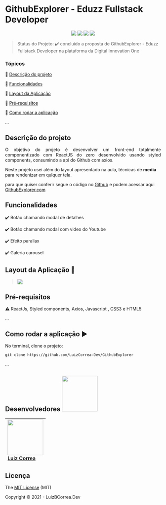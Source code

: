 <h1>GithubExplorer - Eduzz Fullstack Developer</h1> 

<p align="center">
  <img src="https://img.shields.io/static/v1?label=Javascript&message=language&color=blue&style=for-the-badge&logo=javascript"/> 
   <img src="https://img.shields.io/static/v1?label=ReactJS&message=bibioteca&color=deepskyblue&style=for-the-badge&logo=react"/>
  <img src="http://img.shields.io/static/v1?label=License&message=MIT&color=yellow&style=for-the-badge"/>
   <img src="http://img.shields.io/static/v1?label=STATUS&message=DESAFIO%20CONCLUÍDO&color=green&style=for-the-badge"/>
   </p>




> Status do Projeto: :heavy_check_mark: concluído a proposta de GithubExplorer - Eduzz Fullstack Developer na plataforma da Digital Innovation One

### Tópicos

:small_blue_diamond: [Descrição do projeto](#descrição-do-projeto)

:small_blue_diamond: [Funcionalidades](#funcionalidades)

:small_blue_diamond: [Layout da Aplicação](#funcionalidades)

:small_blue_diamond: [Pré-requisitos](#pré-requisitos)

:small_blue_diamond: [Como rodar a aplicação](#como-rodar-a-aplicação-arrow_forward)

... 



## Descrição do projeto

<p align="justify">
  O objetivo do projeto é desenvolver um front-end totalmente componentizado com ReactJS do zero desenvolvido usando styled components, consumindo a api do Github com axios.
</p>

Neste projeto usei além do layout apresentado na aula, técnicas de **media** para rendenizar em qulquer tela.

para que quiser conferir segue o código no [Github](https://github.com/LuizCorrea-Dev/netflix-clone) e podem acessar aqui [GithubExplorer.com](https://GithubExplorer.vercel.app/)



## Funcionalidades

:heavy_check_mark: Botão chamando modal de detalhes 

:heavy_check_mark: Botão chamando modal com video do Youtube

:heavy_check_mark: Efeito parallax

:heavy_check_mark: Galeria  carousel



## Layout da Aplicação :dash:

> ![](https://github.com/LuizCorrea-Dev/netflix-clone/blob/main/img/screencapture.png?raw=true)



## Pré-requisitos

:warning: ReactJs, Styled components, Axios, Javascript , CSS3 e HTML5

...

## Como rodar a aplicação :arrow_forward:

No terminal, clone o projeto: 

```
git clone https://github.com/LuizCorrea-Dev/GithubExplorer
```

... 

## Desenvolvedores <img src="https://octocat-generator-assets.githubusercontent.com/my-octocat-1625603696239.png" width=115>



| <img src="https://avatars.githubusercontent.com/u/63646335?v=4" width=115><br>[Luiz Correa](https://github.com/LuizCorrea-Dev) |
| :----------------------------------------------------------- |





## Licença

The [MIT License]() (MIT)

Copyright :copyright: 2021 - LuizBCorrea.Dev